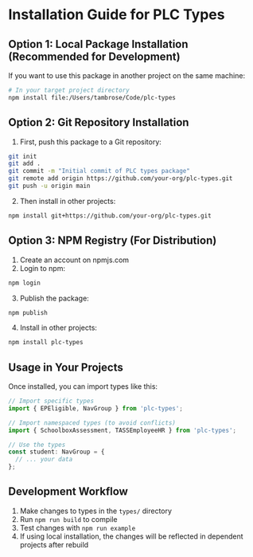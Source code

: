 # Installation Guide for PLC Types

## Option 1: Local Package Installation (Recommended for Development)

If you want to use this package in another project on the same machine:

```bash
# In your target project directory
npm install file:/Users/tambrose/Code/plc-types
```

## Option 2: Git Repository Installation

1. First, push this package to a Git repository:
```bash
git init
git add .
git commit -m "Initial commit of PLC types package"
git remote add origin https://github.com/your-org/plc-types.git
git push -u origin main
```

2. Then install in other projects:
```bash
npm install git+https://github.com/your-org/plc-types.git
```

## Option 3: NPM Registry (For Distribution)

1. Create an account on npmjs.com
2. Login to npm:
```bash
npm login
```
3. Publish the package:
```bash
npm publish
```
4. Install in other projects:
```bash
npm install plc-types
```

## Usage in Your Projects

Once installed, you can import types like this:

```typescript
// Import specific types
import { EPEligible, NavGroup } from 'plc-types';

// Import namespaced types (to avoid conflicts)
import { SchoolboxAssessment, TASSEmployeeHR } from 'plc-types';

// Use the types
const student: NavGroup = {
  // ... your data
};
```

## Development Workflow

1. Make changes to types in the `types/` directory
2. Run `npm run build` to compile
3. Test changes with `npm run example`
4. If using local installation, the changes will be reflected in dependent projects after rebuild

